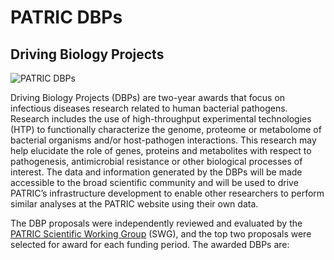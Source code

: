 # PATRIC DBPs

## Driving Biology Projects

![PATRIC DBPs](https://www.patricbrc.org/public/patric/images/DBPs-1024x211.png)

Driving Biology Projects (DBPs) are two-year awards that focus on infectious diseases research related to human bacterial pathogens. Research includes the use of high-throughput experimental technologies (HTP) to functionally characterize the genome, proteome or metabolome of bacterial organisms and/or host-pathogen interactions. This research may help elucidate the role of genes, proteins and metabolites with respect to pathogenesis, antimicrobial resistance or other biological processes of interest. The data and information generated by the DBPs will be made accessible to the broad scientific community and will be used to drive PATRIC’s infrastructure development to enable other researchers to perform similar analyses at the PATRIC website using their own data.

The DBP proposals were independently reviewed and evaluated by the [PATRIC Scientific Working Group](https://www.patricbrc.org/content/SWG) (SWG), and the top two proposals were selected for award for each funding period.  The awarded DBPs are: